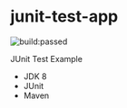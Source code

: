# junit-test-app

<img src="https://travis-ci.org/recepcoban/junit-test-app.svg" alt="build:passed">

JUnit Test Example
* JDK 8
* JUnit
* Maven

